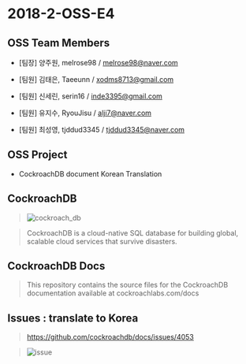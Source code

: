 # 2018-2-OSS-E4

## OSS Team Members

- [팀장]
양주원,  melrose98 / melrose98@naver.com

- [팀원]
김태은, Taeeunn / xodms8713@gmail.com 

- [팀원]
신세린, serin16 / inde3395@gmail.com 

- [팀원]
유지수, RyouJisu / alji7@naver.com  

- [팀원]
최성영, tjddud3345 / tjddud3345@naver.com  

## OSS Project

- CockroachDB document Korean Translation


## CockroachDB

> ![cockroach_db](https://user-images.githubusercontent.com/32799078/49074189-86b77480-f277-11e8-93dd-3a92effbe6ad.png)

> CockroachDB is a cloud-native SQL database for building global, scalable cloud services that survive disasters.

## CockroachDB Docs

> This repository contains the source files for the CockroachDB documentation available at cockroachlabs.com/docs

## Issues : translate to Korea

> https://github.com/cockroachdb/docs/issues/4053

> ![issue](https://user-images.githubusercontent.com/32799078/49083069-dc4b4b80-f28e-11e8-877d-1c8916a9dfdc.png)
